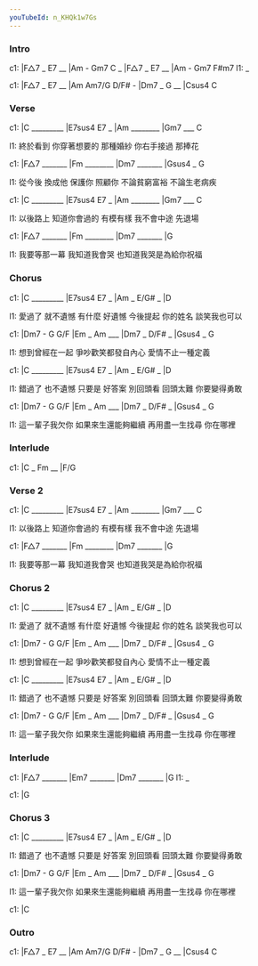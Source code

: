 ```yaml
---
youTubeId: n_KHQk1w7Gs
---
```


### Intro

c1: |F△7 _ E7 __ |Am - Gm7 C _ |F△7 _ E7 __ |Am - Gm7 F#m7
l1:  _

c1: |F△7 _ E7 __ |Am Am7/G D/F# - |Dm7 _ G __ |Csus4 C

### Verse

c1: |C _________ |E7sus4 E7 _ |Am ________ |Gm7 ___ C

l1:  終於看到 你穿著想要的 那種婚紗 你右手接過 那捧花

c1: |F△7 _______ |Fm ________ |Dm7 _______ |Gsus4 _ G

l1: 從今後 換成他 保護你 照顧你 不論貧窮富裕 不論生老病疾

c1: |C _________ |E7sus4 E7 _ |Am ________ |Gm7 ___ C

l1:  以後路上 知道你會過的 有模有樣 我不會中途 先退場

c1: |F△7 _______ |Fm ________ |Dm7 _______ |G

l1: 我要等那一幕 我知道我會哭 也知道我哭是為給你祝福

### Chorus

c1: |C _________ |E7sus4 E7 _ |Am _ E/G# _ |D

l1:  愛過了 就不遺憾 有什麼 好遺憾 今後提起 你的姓名 談笑我也可以

c1: |Dm7 - G G/F |Em _ Am ___ |Dm7 _ D/F# _ |Gsus4 _ G

l1: 想到曾經在一起 爭吵歡笑都發自內心 愛情不止一種定義

c1: |C _________ |E7sus4 E7 _ |Am _ E/G# _ |D

l1:  錯過了 也不遺憾 只要是 好答案 別回頭看 回頭太難 你要變得勇敢

c1: |Dm7 - G G/F |Em _ Am ___ |Dm7 _ D/F# _ |Gsus4 _ G

l1: 這一輩子我欠你 如果來生還能夠繼續 再用盡一生找尋 你在哪裡

### Interlude

c1: |C _ Fm __ |F/G

### Verse 2

c1: |C _________ |E7sus4 E7 _ |Am ________ |Gm7 ___ C

l1:  以後路上 知道你會過的 有模有樣 我不會中途 先退場

c1: |F△7 _______ |Fm ________ |Dm7 _______ |G

l1: 我要等那一幕 我知道我會哭 也知道我哭是為給你祝福

### Chorus 2

c1: |C _________ |E7sus4 E7 _ |Am _ E/G# _ |D

l1:  愛過了 就不遺憾 有什麼 好遺憾 今後提起 你的姓名 談笑我也可以

c1: |Dm7 - G G/F |Em _ Am ___ |Dm7 _ D/F# _ |Gsus4 _ G

l1: 想到曾經在一起 爭吵歡笑都發自內心 愛情不止一種定義

c1: |C _________ |E7sus4 E7 _ |Am _ E/G# _ |D

l1:  錯過了 也不遺憾 只要是 好答案 別回頭看 回頭太難 你要變得勇敢

c1: |Dm7 - G G/F |Em _ Am ___ |Dm7 _ D/F# _ |Gsus4 _ G

l1: 這一輩子我欠你 如果來生還能夠繼續 再用盡一生找尋 你在哪裡

### Interlude

c1: |F△7 _______ |Em7 _______ |Dm7 _______ |G
l1:  _

c1: |G

### Chorus 3

c1: |C _________ |E7sus4 E7 _ |Am _ E/G# _ |D

l1:  錯過了 也不遺憾 只要是 好答案 別回頭看 回頭太難 你要變得勇敢

c1: |Dm7 - G G/F |Em _ Am ___ |Dm7 _ D/F# _ |Gsus4 _ G

l1: 這一輩子我欠你 如果來生還能夠繼續 再用盡一生找尋 你在哪裡

c1: |C

### Outro

c1: |F△7 _ E7 __ |Am Am7/G D/F# - |Dm7 _ G __ |Csus4 C
